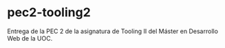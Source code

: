 # pec2-tooling2
Entrega de la PEC 2 de la asignatura de Tooling II del Máster en Desarrollo Web de la UOC.
